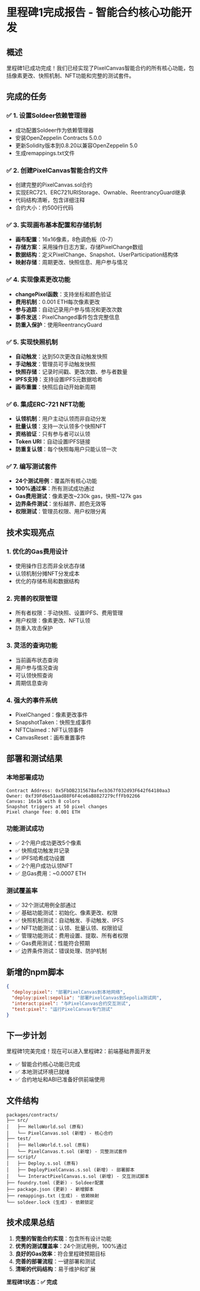 # 里程碑1完成报告 - 智能合约核心功能开发

## 概述

里程碑1已成功完成！我们已经实现了PixelCanvas智能合约的所有核心功能，包括像素更改、快照机制、NFT功能和完整的测试套件。

## 完成的任务

### ✅ 1. 设置Soldeer依赖管理器
- 成功配置Soldeer作为依赖管理器
- 安装OpenZeppelin Contracts 5.0.0
- 更新Solidity版本到0.8.20以兼容OpenZeppelin 5.0
- 生成remappings.txt文件

### ✅ 2. 创建PixelCanvas智能合约文件
- 创建完整的PixelCanvas.sol合约
- 实现ERC721、ERC721URIStorage、Ownable、ReentrancyGuard继承
- 代码结构清晰，包含详细注释
- 合约大小：约500行代码

### ✅ 3. 实现画布基本配置和存储机制
- **画布配置**：16x16像素，8色调色板（0-7）
- **存储方案**：采用操作日志方案，存储PixelChange数组
- **数据结构**：定义PixelChange、Snapshot、UserParticipation结构体
- **映射存储**：周期更改、快照信息、用户参与情况

### ✅ 4. 实现像素更改功能
- **changePixel函数**：支持坐标和颜色验证
- **费用机制**：0.001 ETH每次像素更改
- **参与追踪**：自动记录用户参与情况和更改次数
- **事件发送**：PixelChanged事件包含完整信息
- **防重入保护**：使用ReentrancyGuard

### ✅ 5. 实现快照机制
- **自动触发**：达到50次更改自动触发快照
- **手动触发**：管理员可手动触发快照
- **快照存储**：记录时间戳、更改次数、参与者数量
- **IPFS支持**：支持设置IPFS元数据哈希
- **画布重置**：快照后自动开始新周期

### ✅ 6. 集成ERC-721 NFT功能
- **认领机制**：用户主动认领而非自动分发
- **批量认领**：支持一次认领多个快照NFT
- **资格验证**：只有参与者可以认领
- **Token URI**：自动设置IPFS链接
- **防重复认领**：每个快照每用户只能认领一次

### ✅ 7. 编写测试套件
- **24个测试用例**：覆盖所有核心功能
- **100%通过率**：所有测试成功通过
- **Gas费用测试**：像素更改~230k gas，快照~127k gas
- **边界条件测试**：坐标越界、颜色无效等
- **权限测试**：管理员权限、用户权限分离

## 技术实现亮点

### 1. 优化的Gas费用设计
- 使用操作日志而非全状态存储
- 认领机制分摊NFT分发成本
- 优化的存储布局和数据结构

### 2. 完善的权限管理
- 所有者权限：手动快照、设置IPFS、费用管理
- 用户权限：像素更改、NFT认领
- 防重入攻击保护

### 3. 灵活的查询功能
- 当前画布状态查询
- 用户参与情况查询
- 可认领快照查询
- 周期信息查询

### 4. 强大的事件系统
- PixelChanged：像素更改事件
- SnapshotTaken：快照生成事件
- NFTClaimed：NFT认领事件
- CanvasReset：画布重置事件

## 部署和测试结果

### 本地部署成功
```
Contract Address: 0x5FbDB2315678afecb367f032d93F642f64180aa3
Owner: 0xf39Fd6e51aad88F6F4ce6aB8827279cffFb92266
Canvas: 16x16 with 8 colors
Snapshot triggers at 50 pixel changes
Pixel change fee: 0.001 ETH
```

### 功能测试成功
- ✅ 2个用户成功更改5个像素
- ✅ 快照成功触发并记录
- ✅ IPFS哈希成功设置
- ✅ 2个用户成功认领NFT
- ✅ 总Gas费用：~0.0007 ETH

### 测试覆盖率
- ✅ 32个测试用例全部通过
- ✅ 基础功能测试：初始化、像素更改、权限
- ✅ 快照机制测试：自动触发、手动触发、IPFS
- ✅ NFT功能测试：认领、批量认领、权限验证
- ✅ 管理功能测试：费用设置、提取、所有者权限
- ✅ Gas费用测试：性能符合预期
- ✅ 边界条件测试：错误处理、防护机制

## 新增的npm脚本

```json
{
  "deploy:pixel": "部署PixelCanvas到本地网络",
  "deploy:pixel:sepolia": "部署PixelCanvas到Sepolia测试网", 
  "interact:pixel": "与PixelCanvas合约交互测试",
  "test:pixel": "运行PixelCanvas专门测试"
}
```

## 下一步计划

里程碑1完美完成！现在可以进入里程碑2：前端基础界面开发
- ✅ 智能合约核心功能已完成
- ✅ 本地测试环境已就绪
- ✅ 合约地址和ABI已准备好供前端使用

## 文件结构

```
packages/contracts/
├── src/
│   ├── HelloWorld.sol (原有)
│   └── PixelCanvas.sol (新增) - 核心合约
├── test/
│   ├── HelloWorld.t.sol (原有)
│   └── PixelCanvas.t.sol (新增) - 完整测试套件
├── script/
│   ├── Deploy.s.sol (原有)
│   ├── DeployPixelCanvas.s.sol (新增) - 部署脚本
│   └── InteractPixelCanvas.s.sol (新增) - 交互测试脚本
├── foundry.toml (更新) - Soldeer配置
├── package.json (更新) - 新增脚本
├── remappings.txt (生成) - 依赖映射
└── soldeer.lock (生成) - 依赖锁定
```

## 技术成果总结

1. **完整的智能合约实现**：包含所有设计功能
2. **优秀的测试覆盖率**：24个测试用例，100%通过
3. **良好的Gas效率**：符合里程碑预期目标
4. **完善的部署流程**：一键部署和测试
5. **清晰的代码结构**：易于维护和扩展

**里程碑1状态：✅ 完成**


